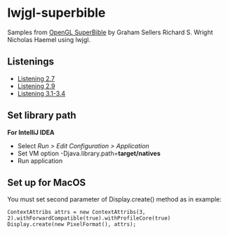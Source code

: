 # lwjgl-superbible
Samples from [OpenGL SuperBible](http://www.openglsuperbible.com/) by Graham Sellers Richard S. Wright Nicholas Haemel using lwjgl.

## Listenings

* [Listening 2.7](https://github.com/vladthelittleone/lwjgl-superbible/blob/master/src/main/java/Listening2_7.java)
* [Listening 2.9](https://github.com/vladthelittleone/lwjgl-superbible/blob/master/src/main/java/Listening2_9.java)
* [Listening 3.1-3.4](https://github.com/vladthelittleone/lwjgl-superbible/blob/master/src/main/java/Listening3_1.java)

## Set library path

**For IntelliJ IDEA** 

* Select *Run > Edit Configuration > Application*
* Set VM option -Djava.library.path=**target/natives** 
* Run application

## Set up for MacOS

You must set second parameter of Display.create() method as in example:

```
ContextAttribs attrs = new ContextAttribs(3, 2).withForwardCompatible(true).withProfileCore(true)
Display.create(new PixelFormat(), attrs);
```

